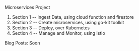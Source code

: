 Microservices Project  

1. Section 1 -- Ingest Data, using cloud function and firestore
2. Section 2 -- Create microservices, using go-kit toolkit   
3. Section 3 -- Deploy, over Kubernetes  
4. Section 4 -- Manage and Monitor, using Istio   

Blog Posts: Soon